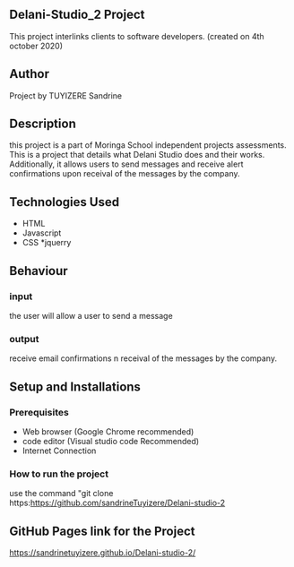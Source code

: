 ## Delani-Studio_2  Project
This project interlinks clients to software developers. (created on 4th october 2020)

## Author
Project by TUYIZERE Sandrine

## Description
this project is a part of Moringa School independent projects assessments. This is a project that details what Delani Studio does and their works.
Additionally, it allows users to send messages and receive alert confirmations upon receival of the messages by the company.

## Technologies Used

 * HTML
 * Javascript
 * CSS
 *jquerry

## Behaviour

### input
the user will allow a user to send a message
### output
receive email confirmations n receival of the messages by the company.

## Setup and Installations
### Prerequisites
* Web browser (Google Chrome recommended)
* code editor (Visual studio code Recommended)
* Internet Connection

### How to run the project
use the command "git clone https:https://github.com/sandrineTuyizere/Delani-studio-2

## GitHub Pages link for the Project
https://sandrinetuyizere.github.io/Delani-studio-2/

